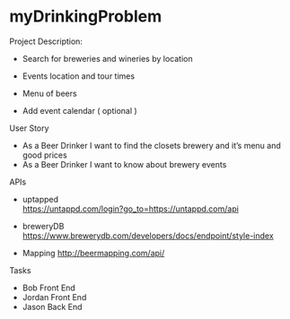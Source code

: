 # myDrinkingProblem

Project Description:

* Search for breweries and wineries by location 

* Events location and tour times

* Menu of beers

* Add event calendar ( optional )

User Story
* As a Beer Drinker I want to find the closets brewery and it’s menu and good prices
* As a Beer Drinker I want to know about brewery events

APIs
* uptapped   
https://untappd.com/login?go_to=https://untappd.com/api

* breweryDB    
https://www.brewerydb.com/developers/docs/endpoint/style-index

* Mapping    http://beermapping.com/api/

Tasks
* Bob Front End
* Jordan Front End
* Jason Back End

